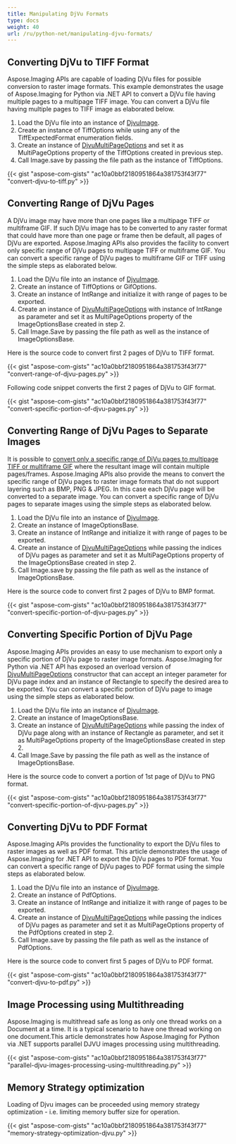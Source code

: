 ```yaml
---
title: Manipulating DjVu Formats
type: docs
weight: 40
url: /ru/python-net/manipulating-djvu-formats/
---
```


## **Converting DjVu to TIFF Format**
Aspose.Imaging APIs are capable of loading DjVu files for possible conversion to raster image formats. This example demonstrates the usage of Aspose.Imaging for Python via .NET API to convert a DjVu file having multiple pages to a multipage TIFF image. You can convert a DjVu file having multiple pages to TIFF image as elaborated below.

1. Load the DjVu file into an instance of [DjvuImage](https://reference.aspose.com/imaging/ru/python-net/aspose.imaging.fileformats.djvu/djvuimage/).
1. Create an instance of TiffOptions while using any of the TiffExpectedFormat enumeration fields.
1. Create an instance of [DjvuMultiPageOptions](https://reference.aspose.com/imaging/ru/python-net/aspose.imaging.imageoptions/djvumultipageoptions) and set it as MultiPageOptions property of the TiffOptions created in previous step.
1. Call Image.save by passing the file path as the instance of TiffOptions.

{{< gist "aspose-com-gists" "ac10a0bbf2180951864a381753f43f77" "convert-djvu-to-tiff.py" >}}


## **Converting Range of DjVu Pages**
A DjVu image may have more than one pages like a multipage TIFF or multiframe GIF. If such DjVu image has to be converted to any raster format that could have more than one page or frame then be default, all pages of DjVu are exported. Aspose.Imaging APIs also provides the facility to convert only specific range of DjVu pages to multipage TIFF or multiframe GIF. You can convert a specific range of DjVu pages to multiframe GIF or TIFF using the simple steps as elaborated below.

1. Load the DjVu file into an instance of [DjvuImage](https://reference.aspose.com/imaging/ru/python-net/aspose.imaging.fileformats.djvu/djvuimage).
1. Create an instance of TiffOptions or GifOptions.
1. Create an instance of IntRange and initialize it with range of pages to be exported.
1. Create an instance of [DjvuMultiPageOptions](https://reference.aspose.com/imaging/ru/python-net/aspose.imaging.imageoptions/djvumultipageoptions) with instance of IntRange as parameter and set it as MultiPageOptions property of the ImageOptionsBase created in step 2.
1. Call Image.Save by passing the file path as well as the instance of ImageOptionsBase.

Here is the source code to convert first 2 pages of DjVu to TIFF format.

{{< gist "aspose-com-gists" "ac10a0bbf2180951864a381753f43f77" "convert-range-of-djvu-pages.py" >}}

Following code snippet converts the first 2 pages of DjVu to GIF format.

{{< gist "aspose-com-gists" "ac10a0bbf2180951864a381753f43f77" "convert-specific-portion-of-djvu-pages.py" >}}


## **Converting Range of DjVu Pages to Separate Images**
It is possible to [convert only a specific range of DjVu pages to multipage TIFF or multiframe GIF]() where the resultant image will contain multiple pages/frames. Aspose.Imaging APIs also provide the means to convert the specific range of DjVu pages to raster image formats that do not support layering such as BMP, PNG & JPEG. In this case each DjVu page will be converted to a separate image. You can convert a specific range of DjVu pages to separate images using the simple steps as elaborated below.

1. Load the DjVu file into an instance of [DjvuImage](https://reference.aspose.com/imaging/ru/python-net/aspose.imaging.fileformats.djvu/djvuimage).
1. Create an instance of ImageOptionsBase.
1. Create an instance of IntRange and initialize it with range of pages to be exported.
1. Create an instance of [DjvuMultiPageOptions](https://reference.aspose.com/imaging/ru/python-net/aspose.imaging.imageoptions/djvumultipageoptions) while passing the indices of DjVu pages as parameter and set it as MultiPageOptions property of the ImageOptionsBase created in step 2.
1. Call Image.save by passing the file path as well as the instance of ImageOptionsBase.

Here is the source code to convert first 2 pages of DjVu to BMP format.

{{< gist "aspose-com-gists" "ac10a0bbf2180951864a381753f43f77" "convert-specific-portion-of-djvu-pages.py" >}}


## **Converting Specific Portion of DjVu Page**
Aspose.Imaging APIs provides an easy to use mechanism to export only a specific portion of DjVu page to raster image formats. Aspose.Imaging for Python via .NET API has exposed an overload version of [DjvuMultiPageOptions](https://reference.aspose.com/imaging/ru/python-net/aspose.imaging.imageoptions/djvumultipageoptions) constructor that can accept an integer parameter for DjVu page index and an instance of Rectangle to specify the desired area to be exported. You can convert a specific portion of DjVu page to image using the simple steps as elaborated below.

1. Load the DjVu file into an instance of [DjvuImage](https://reference.aspose.com/imaging/ru/python-net/aspose.imaging.fileformats.djvu/djvuimage).
1. Create an instance of ImageOptionsBase.
1. Create an instance of [DjvuMultiPageOptions](https://reference.aspose.com/imaging/ru/python-net/aspose.imaging.imageoptions/djvumultipageoptions) while passing the index of DjVu page along with an instance of Rectangle as parameter, and set it as MultiPageOptions property of the ImageOptionsBase created in step 2.
1. Call Image.Save by passing the file path as well as the instance of ImageOptionsBase.

Here is the source code to convert a portion of 1st page of DjVu to PNG format.

{{< gist "aspose-com-gists" "ac10a0bbf2180951864a381753f43f77" "convert-specific-portion-of-djvu-pages.py" >}}


## **Converting DjVu to PDF Format**
Aspose.Imaging APIs provides the functionality to export the DjVu files to raster images as well as PDF format. This article demonstrates the usage of Aspose.Imaging for .NET API to export the DjVu pages to PDF format. You can convert a specific range of DjVu pages to PDF format using the simple steps as elaborated below.

1. Load the DjVu file into an instance of [DjvuImage](https://reference.aspose.com/imaging/ru/python-net/aspose.imaging.fileformats.djvu/djvuimage).
1. Create an instance of PdfOptions.
1. Create an instance of IntRange and initialize it with range of pages to be exported.
1. Create an instance of [DjvuMultiPageOptions](https://reference.aspose.com/imaging/ru/python-net/aspose.imaging.imageoptions/djvumultipageoptions) while passing the indices of DjVu pages as parameter and set it as MultiPageOptions property of the PdfOptions created in step 2.
1. Call Image.save by passing the file path as well as the instance of PdfOptions.

Here is the source code to convert first 5 pages of DjVu to PDF format.

{{< gist "aspose-com-gists" "ac10a0bbf2180951864a381753f43f77" "convert-djvu-to-pdf.py" >}}
## **Image Processing using Multithreading**
Aspose.Imaging is multithread safe as long as only one thread works on a Document at a time. It is a typical scenario to have one thread working on one document.This article demonstrates how Aspose.Imaging for Python via .NET supports parallel DJVU images processing using multithreading.

{{< gist "aspose-com-gists" "ac10a0bbf2180951864a381753f43f77" "parallel-djvu-images-processing-using-multithreading.py" >}}

## **Memory Strategy optimization**
Loading of Djvu images can be proceeded using memory strategy optimization - i.e. limiting memory buffer size for operation.

{{< gist "aspose-com-gists" "ac10a0bbf2180951864a381753f43f77" "memory-strategy-optimization-djvu.py" >}}
